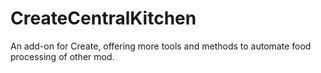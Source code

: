 # CreateCentralKitchen
An add-on for Create, offering more tools and methods to automate food processing of other mod.

